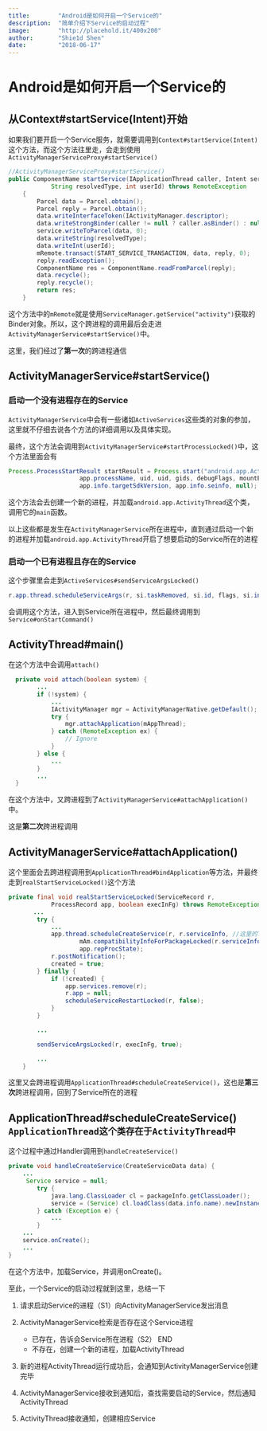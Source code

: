 ```yaml
---
title:        "Android是如何开启一个Service的"
description:  "简单介绍下Service的启动过程"
image:        "http://placehold.it/400x200"
author:       "Shie1d Shen"
date:         "2018-06-17"
---
```


# Android是如何开启一个Service的

## 从Context#startService(Intent)开始

如果我们要开启一个Service服务，就需要调用到`Context#startService(Intent)`这个方法，而这个方法往里走，会走到使用`ActivityManagerServiceProxy#startService()`

```java
//ActivityManagerServiceProxy#startService()
public ComponentName startService(IApplicationThread caller, Intent service,
            String resolvedType, int userId) throws RemoteException
    {
        Parcel data = Parcel.obtain();
        Parcel reply = Parcel.obtain();
        data.writeInterfaceToken(IActivityManager.descriptor);
        data.writeStrongBinder(caller != null ? caller.asBinder() : null);
        service.writeToParcel(data, 0);
        data.writeString(resolvedType);
        data.writeInt(userId);
        mRemote.transact(START_SERVICE_TRANSACTION, data, reply, 0);
        reply.readException();
        ComponentName res = ComponentName.readFromParcel(reply);
        data.recycle();
        reply.recycle();
        return res;
    }
```

这个方法中的`mRemote`就是使用`ServiceManager.getService("activity")`获取的Binder对象。所以，这个跨进程的调用最后会走进`ActivityManagerService#startService()`中。

这里，我们经过了**第一次**的跨进程通信

## ActivityManagerService#startService()

### 启动一个没有进程存在的Service

`ActivityManagerService`中会有一些诸如`ActiveServices`这些类的对象的参加，这里就不仔细去说各个方法的详细调用以及具体实现。

最终，这个方法会调用到`ActivityManagerService#startProcessLocked()`中，这个方法里面会有

```java
Process.ProcessStartResult startResult = Process.start("android.app.ActivityThread",
                    app.processName, uid, uid, gids, debugFlags, mountExternal,
                    app.info.targetSdkVersion, app.info.seinfo, null);
```

这个方法会去创建一个新的进程，并加载`android.app.ActivityThread`这个类，调用它的`main`函数。

以上这些都是发生在`ActivityManagerService`所在进程中，直到通过启动一个新的进程并加载`android.app.ActivityThread`开启了想要启动的Service所在的进程

### 启动一个已有进程且存在的Service

这个步骤里会走到`ActiveServices#sendServiceArgsLocked()`

```java
r.app.thread.scheduleServiceArgs(r, si.taskRemoved, si.id, flags, si.intent);
```

会调用这个方法，进入到Service所在进程中，然后最终调用到`Service#onStartCommand()`

## ActivityThread#main()

在这个方法中会调用`attach()`

```java
  private void attach(boolean system) {
        ...
        if (!system) {
            ...
            IActivityManager mgr = ActivityManagerNative.getDefault();
            try {
                mgr.attachApplication(mAppThread);
            } catch (RemoteException ex) {
                // Ignore
            }
        } else {
            ...
        }
        ...
  }
```

在这个方法中，又跨进程到了`ActivityManagerService#attachApplication()`中。

这是**第二次**跨进程调用

## ActivityManagerService#attachApplication()

这个里面会去跨进程调用到`ApplicationThread#bindApplication`等方法，并最终走到`realStartServiceLocked()`这个方法

```java
private final void realStartServiceLocked(ServiceRecord r,
            ProcessRecord app, boolean execInFg) throws RemoteException {
       ...
        try {
            ...
            app.thread.scheduleCreateService(r, r.serviceInfo, //这里的Thread就是之前传过来的ApplicationThread的代理
                    mAm.compatibilityInfoForPackageLocked(r.serviceInfo.applicationInfo),
                    app.repProcState);
            r.postNotification();
            created = true;
        } finally {
            if (!created) {
                app.services.remove(r);
                r.app = null;
                scheduleServiceRestartLocked(r, false);
            }
        }

        ...

        sendServiceArgsLocked(r, execInFg, true);

        ...
    }
```

这里又会跨进程调用`ApplicationThread#scheduleCreateService()`，这也是**第三次**跨进程调用，回到了Service所在的进程

## ApplicationThread#scheduleCreateService() `ApplicationThread这个类存在于ActivityThread中`

这个过程中通过Handler调用到`handleCreateService()`

```java
private void handleCreateService(CreateServiceData data) {
    ...
     Service service = null;
        try {
            java.lang.ClassLoader cl = packageInfo.getClassLoader();
            service = (Service) cl.loadClass(data.info.name).newInstance();
        } catch (Exception e) {
            ...
        }
    ...
    service.onCreate();
    ...
}
```

在这个方法中，加载Service，并调用onCreate()。

至此，一个Service的启动过程就到这里，总结一下

1. 请求启动Service的进程（S1）向ActivityManagerService发出消息
2. ActivityManagerService检索是否存在这个Service进程
   * 已存在，告诉会Service所在进程（S2） END
   * 不存在，创建一个新的进程，加载ActivityThread
  
3. 新的进程ActivityThread运行成功后，会通知到ActivityManagerService创建完毕
4. ActivityManagerService接收到通知后，查找需要启动的Service，然后通知ActivityThread
5. ActivityThread接收通知，创建相应Service
